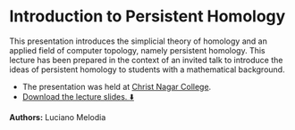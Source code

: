 # Introduction to Persistent Homology
This presentation introduces the simplicial theory of homology and an applied field of computer topology, namely persistent homology. This lecture has been prepared in the context of an invited talk to introduce the ideas of persistent homology to students with a mathematical background.

- The presentation was held at [Christ Nagar College](http://christnagarcollege.com).
- [Download the lecture slides. :arrow_down:](https://karhunenloeve.github.io/PershomIntro/FAU-Beamer.pdf)

**Authors:** Luciano Melodia